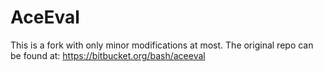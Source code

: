 # AceEval

This is a fork with only minor modifications at most. The original repo can be found at: <https://bitbucket.org/bash/aceeval>

